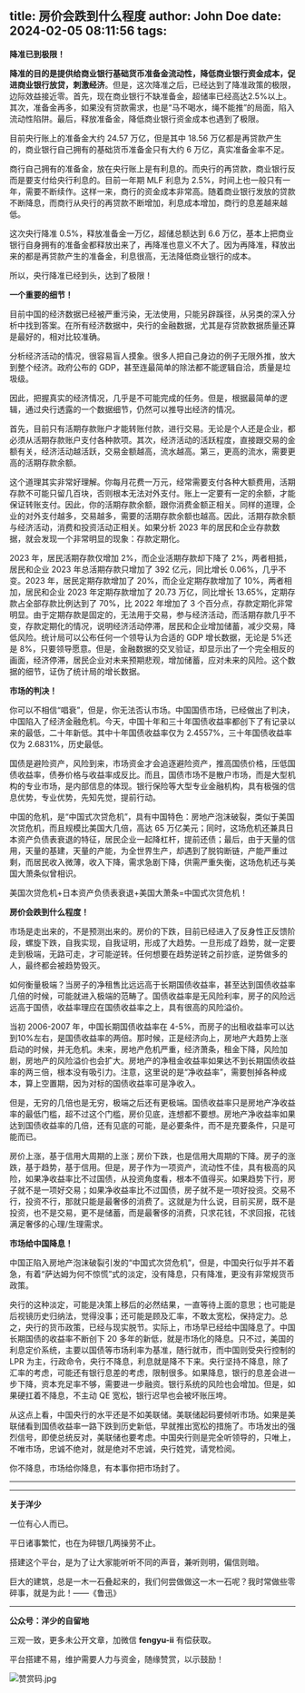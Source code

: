 title: 房价会跌到什么程度
author: John Doe
date: 2024-02-05 08:11:56
tags:
---
**降准已到极限！**<!--more-->

**降准的目的是提供给商业银行基础货币准备金流动性，降低商业银行资金成本，促进商业银行放贷，刺激经济**。但是，这次降准之后，已经达到了降准政策的极限，边际效益接近零。首先，现在商业银行不缺准备金，超储率已经高达2.5%以上。其次，准备金再多，如果没有贷款需求，也是“马不喝水，绳不能推”的局面，陷入流动性陷阱。最后，释放准备金，降低商业银行资金成本也遇到了极限。

目前央行账上的准备金大约 24.57 万亿，但是其中 18.56 万亿都是再贷款产生的，商业银行自己拥有的基础货币准备金只有大约 6 万亿，真实准备金率不足。

商行自己拥有的准备金，放在央行账上是有利息的。而央行的再贷款，商业银行反而是要支付给央行利息的。目前一年期 MLF 利息为 2.5%，时间上也一般只有一年，需要不断续作。这样一来，商行的资金成本非常高。随着商业银行发放的贷款不断降息，而商行从央行的再贷款不断增加，利息成本增加，商行的息差越来越低。

这次央行降准 0.5%，释放准备金一万亿，超储总额达到 6.6 万亿，基本上把商业银行自身拥有的准备金都释放出来了，再降准也意义不大了。因为再降准，释放出来的都是再贷款产生的准备金，利息很高，无法降低商业银行的成本。

所以，央行降准已经到头，达到了极限！

**一个重要的细节！**

目前中国的经济数据已经被严重污染，无法使用，只能另辟蹊径，从另类的深入分析中找到答案。在所有经济数据中，央行的金融数据，尤其是存贷款数据质量还算是最好的，相对比较准确。

分析经济活动的情况，很容易盲人摸象。很多人把自己身边的例子无限外推，放大到整个经济。政府公布的 GDP，甚至连最简单的除法都不能逻辑自洽，质量是垃圾级。

因此，把握真实的经济情况，几乎是不可能完成的任务。但是，根据最简单的逻辑，通过央行透露的一个数据细节，仍然可以推导出经济的情况。

首先，目前只有活期存款账户才能转账付款，进行交易。无论是个人还是企业，都必须从活期存款账户支付各种款项。其次，经济活动的活跃程度，直接跟交易的金额有关，经济活动越活跃，交易金额越高，流水越高。第三，更高的流水，需要更高的活期存款余额。

这个道理其实非常好理解。你每月花费一万元，经常需要支付各种大额费用，活期存款不可能只留几百块，否则根本无法对外支付。账上一定要有一定的余额，才能保证转账支付。因此，你的活期存款余额，跟你消费金额正相关。同样的道理，企业的对外支付越多，交易越多，需要的活期存款余额也越高。因此，活期存款余额与经济活动，消费和投资活动正相关。如果分析 2023 年的居民和企业存款数据，就会发现一个非常明显的现象：存款定期化。

2023 年，居民活期存款仅增加 2%，而企业活期存款却下降了 2%，两者相抵，居民和企业 2023 年总活期存款只增加了 392 亿元，同比增长 0.06%，几乎不变。2023 年，居民定期存款增加了 20%，而企业定期存款增加了 10%，两者相加，居民和企业 2023 年定期存款增加了 20.73 万亿，同比增长 13.65%，定期存款占全部存款比例达到了 70%，比 2022 年增加了 3 个百分点，存款定期化非常明显。由于定期存款是固定的，无法用于交易，参与经济活动，而活期存款几乎不变，存款定期化的情况，说明经济活动停滞，居民和企业增加储蓄，减少交易，降低风险。统计局可以公布任何一个领导认为合适的 GDP 增长数据，无论是 5%还是 8%，只要领导愿意。但是，金融数据的交叉验证，却显示出了一个完全相反的画面，经济停滞，居民企业对未来预期悲观，增加储蓄，应对未来的风险。这个数据的细节，证伪了统计局的增长数据。

**市场的判决！**

你可以不相信“唱衰”，但是，你无法否认市场。中国国债市场，已经做出了判决，中国陷入了经济金融危机。今天，中国十年和三十年国债收益率都创下了有记录以来的最低，二十年新低。其中十年国债收益率仅为 2.4557%，三十年国债收益率仅为 2.6831%，历史最低。

国债是避险资产，风险到来，市场资金才会追逐避险资产，推高国债价格，压低国债收益率，债券价格与收益率成反比。而且，国债市场不是散户市场，而是大型机构的专业市场，是内部信息的体现。银行保险等大型专业金融机构，具有极强的信息优势，专业优势，先知先觉，提前行动。

中国的危机，是“中国式次贷危机”，具有中国特色：房地产泡沫破裂，类似于美国次贷危机，而且规模比美国大几倍，高达 65 万亿美元；同时，这场危机还兼具日本资产负债表衰退的特征，居民企业一起降杠杆，提前还债；最后，由于天量的信用，天量的基建，天量的产能，为全世界生产，却遇到了脱钩断链，产能严重过剩，而居民收入微薄，收入下降，需求急剧下降，供需严重失衡，这场危机还与美国大萧条似曾相识。

美国次贷危机+日本资产负债表衰退+美国大萧条=中国式次贷危机！

**房价会跌到什么程度！**

市场是走出来的，不是预测出来的。房价的下跌，目前已经进入了反身性正反馈阶段，螺旋下跌，自我实现，自我证明，形成了大趋势。一旦形成了趋势，就一定要走到极端，无路可走，才可能逆转。任何想要在趋势逆转之前抄底，逆势做多的人，最终都会被趋势毁灭。

如何衡量极端？当房子的净租售比远远高于长期国债收益率，甚至达到国债收益率几倍的时候，可能就进入极端的范畴了。国债收益率是无风险利率，房子的风险远远高于国债，收益率理应在国债收益率之上，具有很高的风险溢价。

当初 2006-2007 年，中国长期国债收益率在 4-5%，而房子的出租收益率可以达到10%左右，是国债收益率的两倍。那时候，正是经济向上，房地产大趋势上涨启动的时候，并无危机。未来，房地产危机严重，经济萧条，租金下降，风险加剧，房地产的风险溢价也会扩大。房地产的净租金收益率如果达不到长期国债收益率的两三倍，根本没有吸引力。注意，这里说的是“净收益率”，需要刨掉各种成本，算上空置期，因为对标的国债收益率可是净收入。

但是，无穷的几倍也是无穷，极端之后还有更极端。国债收益率只是房地产净收益率的最低门槛，超不过这个门槛，房价见底，连想都不要想。房地产净收益率如果达到国债收益率的几倍，还有见底的可能，是必要条件，而不是充要条件，只是可能而已。

房价上涨，基于信用大周期的上涨；房价下跌，也是信用大周期的下降。房子的涨跌，基于趋势，基于信用。但是，房子作为一项资产，流动性不佳，具有极高的风险，如果净收益率比不过国债，从投资角度看，根本不值得买。如果趋势下行，房子就不是一项好交易；如果净收益率比不过国债，房子就不是一项好投资。交易不行，投资不行，那就只能是最奢侈的消费了。这就是为什么说，目前买房，既不是投资，也不是交易，更不是储蓄，而是最奢侈的消费，只求花钱，不求回报，花钱满足奢侈的心理/生理需求。

**市场给中国降息！**

中国正陷入房地产泡沫破裂引发的“中国式次贷危机”，但是，中国央行似乎并不着急，有着“萨达姆为何不惊慌”式的淡定，没有降息，只有降准，更没有非常规货币政策。

央行的这种淡定，可能是决策上移后的必然结果，一直等待上面的意思；也可能是后视镜历史归纳法，觉得没事；还可能是顾及汇率，不敢太宽松，保持定力。总之，央行的货币政策，已经与现实脱节。实际上，市场早已经给中国降息了。中国长期国债的收益率不断创下 20 多年的新低，就是市场化的降息。只不过，美国的利息定价系统，主要以国债等市场利率为基准，随行就市，而中国则受央行控制的 LPR 为主，行政命令，央行不降息，利息就是降不下来。央行坚持不降息，除了汇率的考虑，可能还有银行息差的考虑，限制很多。如果降息，银行的息差会进一步下降，资本充足率不够，需要进一步融资。银行系统的风险也会增加。但是，如果硬扛着不降息，不主动 QE 宽松，银行迟早也会被坏账压垮。

从这点上看，中国央行的水平还是不如美联储。美联储起码要倾听市场。如果是美联储看到国债收益率一路下跌到历史新低，早就推出宽松的措施了。市场发出的强烈信号，即使总统反对，美联储也要考虑。中国央行则是完全听领导的，只唯上，不唯市场，忠诚不绝对，就是绝对不忠诚，央行姓党，请党检阅。

你不降息，市场给你降息，有本事你把市场封了。
- - -
- - -
**关于洋少**

一位有心人而已。

平日诸事繁忙，也在为碎银几两操劳不止。

搭建这个平台，是为了让大家能听听不同的声音，兼听则明，偏信则暗。

巨大的建筑，总是一木一石叠起来的，我们何尝做做这一木一石呢？我时常做些零碎事，就是为此！——《鲁迅》

---

**公众号：洋少的自留地** 

三观一致，更多未公开文章，加微信 **fengyu-ii** 有偿获取。

平台搭建不易，维护需要人力与资金，随缘赞赏，以示鼓励！

![赞赏码.jpg](/images/shang.jpg)